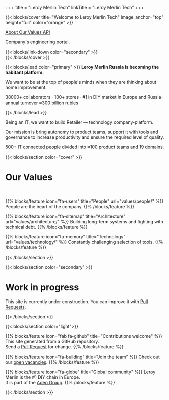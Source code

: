 +++
title = "Leroy Merlin Tech"
linkTitle = "Leroy Merlin Tech"
+++

{{< blocks/cover title="Welcome to Leroy Merlin Tech" image_anchor="top" height="full" color="orange" >}}
<div class="mx-auto">
	<a class="btn btn-lg btn-secondary mr-3 mb-4" href="#td-block-1">
		<i class="fas fa-caret-square-up mr-2 "></i> About
	</a>
	<a class="btn btn-lg btn-warning mr-3 mb-4" href="values/">
		Our Values 
	</a>
	<a class="btn btn-lg btn-info mr-3 mb-4" href="api/">
		<i class="fas fa-location-arrow mr-2 "></i> API
	</a>
	<p class="lead" id="main-subtitle">Company`s engineering portal.</p>
	{{< blocks/link-down color="secondary" >}}
	
</div>
{{< /blocks/cover >}}

{{< blocks/lead color="primary" >}}
**Leroy Merlin Russia is becoming the habitant platform.**

We want to be at the top of people's minds when they are thinking about home improvement.

<div class="col-12">
<p class="h5 mt-5 text-center">38000+ collaborators · 100+ stores · #1 in DIY market in Europe and Russia · annual turnover ≈300 billion rubles</p>
</div>
{{< /blocks/lead >}}
<section id="td-cover-block-people" class="row td-cover-block td-cover-block--height-min js-td-cover td-overlay td-overlay--dark -bg-dark">
  <div class="container td-overlay__inner">
    <div class="row">
      <div class="col-12">
		<p class="h3 text-center">Being an IT, we want to build Retailer — technology company-platform.</p>
		<p class="h4 mt-3 text-center">Our mission is bring autonomy to product teams, support it with tools and governance to increase productivity and ensure the required level of quality.</p>
		<p class="h5 mt-4 mb-5 text-center">500+ IT connected people divided into ≈100 product teams and 19 domains.</p>
      </div>
    </div>
  </div>
  
</section>

{{< blocks/section color="cover" >}}
<div class="col-12">
<h1 class="text-center">Our Values</h1><br />
</div>

{{% blocks/feature icon="fa-users" title="People" url="values/people/" %}}
People are the heart of the company.
{{% /blocks/feature %}}

{{% blocks/feature icon="fa-sitemap" title="Architecture" url="values/architecture/" %}}
Building long-term systems and fighting with technical debt.
{{% /blocks/feature %}}

{{% blocks/feature icon="fa-memory" title="Technology" url="values/technology/" %}}
Сonstantly challenging selection of tools.
{{% /blocks/feature %}}

{{< /blocks/section >}}


{{< blocks/section color="secondary" >}}
<div class="col">
<h1 class="text-center">Work in progress</h1>
<div class="text-center">This site is currently under construction. You can improve it with <a href="https://github.com/adeo/lmru--tech/pulls">Pull Requests</a>.</div>
</div>

{{< /blocks/section >}}



{{< blocks/section color="light">}}

{{% blocks/feature icon="fab fa-github" title="Contributions welcome" %}}
This site generated from a GitHub repository. <br /> Send a [Pull Request](https://github.com/adeo/lmru--tech/pulls) for change.
{{% /blocks/feature %}}


{{% blocks/feature icon="fa-building" title="Join the team" %}}
Check out our [open vacancies](https://hh.ru/search/vacancy?text=%D0%9B%D0%B5%D1%80%D1%83%D0%B0%20%D0%9C%D0%B5%D1%80%D0%BB%D0%B5%D0%BD&search_field=company_name&specialization=1).
{{% /blocks/feature %}}

{{% blocks/feature icon="fa-globe" title="Global community" %}}
Leroy Merlin is the #1 DIY chain in Europe. <br /> It is part of the [Adeo Group](https://www.adeo.com/).
{{% /blocks/feature %}}

{{< /blocks/section >}}

